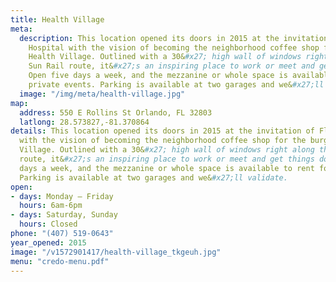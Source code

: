 ```yaml
---
title: Health Village
meta:
  description: This location opened its doors in 2015 at the invitation of Florida
    Hospital with the vision of becoming the neighborhood coffee shop for the burgeoning
    Health Village. Outlined with a 30&#x27; high wall of windows right along the
    Sun Rail route, it&#x27;s an inspiring place to work or meet and get things done.
    Open five days a week, and the mezzanine or whole space is available to rent for
    private events. Parking is available at two garages and we&#x27;ll validate.
  image: "/img/meta/health-village.jpg"
map:
  address: 550 E Rollins St Orlando, FL 32803
  latlong: 28.573827,-81.370864
details: This location opened its doors in 2015 at the invitation of Florida Hospital
  with the vision of becoming the neighborhood coffee shop for the burgeoning Health
  Village. Outlined with a 30&#x27; high wall of windows right along the Sun Rail
  route, it&#x27;s an inspiring place to work or meet and get things done. Open five
  days a week, and the mezzanine or whole space is available to rent for private events.
  Parking is available at two garages and we&#x27;ll validate.
open:
- days: Monday – Friday
  hours: 6am-6pm
- days: Saturday, Sunday
  hours: Closed
phone: "(407) 519-0643"
year_opened: 2015
image: "/v1572901417/health-village_tkgeuh.jpg"
menu: "credo-menu.pdf"
---
```

